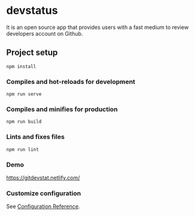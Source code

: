 # devstatus
It is an open source app that provides users with a fast medium to review developers account on
Github.
## Project setup
```
npm install
```

### Compiles and hot-reloads for development
```
npm run serve
```

### Compiles and minifies for production
```
npm run build
```

### Lints and fixes files
```
npm run lint
```

### Demo
https://gitdevstat.netlify.com/

### Customize configuration
See [Configuration Reference](https://cli.vuejs.org/config/).
